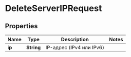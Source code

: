 

# DeleteServerIPRequest


## Properties

| Name | Type | Description | Notes |
|------------ | ------------- | ------------- | -------------|
|**ip** | **String** | IP-адрес (IPv4 или IPv6) |  |



